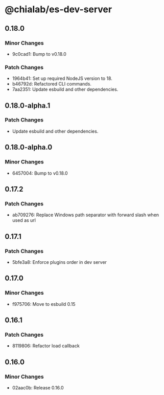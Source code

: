 # @chialab/es-dev-server

## 0.18.0

### Minor Changes

- 9c0cad1: Bump to v0.18.0

### Patch Changes

- 1964b41: Set up required NodeJS version to 18.
- b46792d: Refactored CLI commands.
- 7aa2351: Update esbuild and other dependencies.

## 0.18.0-alpha.1

### Patch Changes

- Update esbuild and other dependencies.

## 0.18.0-alpha.0

### Minor Changes

- 6457004: Bump to v0.18.0

## 0.17.2

### Patch Changes

- ab709276: Replace Windows path separator with forward slash when used as url

## 0.17.1

### Patch Changes

- 5bfe3a8: Enforce plugins order in dev server

## 0.17.0

### Minor Changes

- f975706: Move to esbuild 0.15

## 0.16.1

### Patch Changes

- 8119806: Refactor load callback

## 0.16.0

### Minor Changes

- 02aac0b: Release 0.16.0
